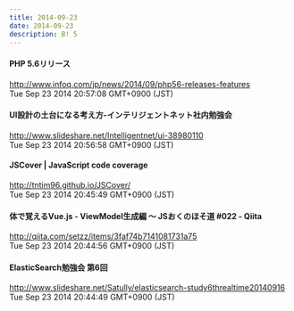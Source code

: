 ```yaml
---
title: 2014-09-23
date: 2014-09-23
description: B! 5
---
```


#### PHP 5.6リリース
http://www.infoq.com/jp/news/2014/09/php56-releases-features<br>
Tue Sep 23 2014 20:57:08 GMT+0900 (JST)<br>


#### UI設計の土台になる考え方-インテリジェントネット社内勉強会
http://www.slideshare.net/Intelligentnet/ui-38980110<br>
Tue Sep 23 2014 20:56:58 GMT+0900 (JST)<br>


#### JSCover | JavaScript code coverage
http://tntim96.github.io/JSCover/<br>
Tue Sep 23 2014 20:45:49 GMT+0900 (JST)<br>


#### 体で覚えるVue.js - ViewModel生成編 〜 JSおくのほそ道 #022 - Qiita
http://qiita.com/setzz/items/3faf74b7141081731a75<br>
Tue Sep 23 2014 20:44:56 GMT+0900 (JST)<br>


#### ElasticSearch勉強会 第6回
http://www.slideshare.net/Satully/elasticsearch-study6threaltime20140916<br>
Tue Sep 23 2014 20:44:49 GMT+0900 (JST)<br>


